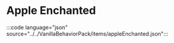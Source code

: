 # Apple Enchanted

:::code language="json" source="../../VanillaBehaviorPack/items/appleEnchanted.json":::